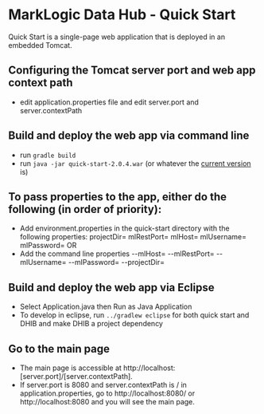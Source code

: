 # MarkLogic Data Hub - Quick Start

Quick Start is a single-page web application that is deployed in an embedded Tomcat. 

## Configuring the Tomcat server port and web app context path
- edit application.properties file and edit server.port and server.contextPath

## Build and deploy the web app via command line
- run ```gradle build```
- run ```java -jar quick-start-2.0.4.war``` (or whatever the [current version](https://github.com/marklogic-community/marklogic-data-hub/releases) is)


## To pass properties to the app, either do the following (in order of priority):
- Add environment.properties in the quick-start directory with the following properties:
projectDir=<projectDir>
mlRestPort=<host>
mlHost=<port>
mlUsername=<username>
mlPassword=<password>
OR
- Add the command line properties --mlHost=<host> --mlRestPort=<port> --mlUsername=<username> --mlPassword=<password> --projectDir=<projectDir>


## Build and deploy the web app via Eclipse
- Select Application.java then Run as Java Application
- To develop in eclipse, run ```../gradlew eclipse``` for both quick start and DHIB and make DHIB a project dependency

## Go to the main page
- The main page is accessible at http://localhost:[server.port]/[server.contextPath].
- If server.port is 8080 and server.contextPath is / in application.properties, go to http://localhost:8080/ or http://localhost:8080 and you will see the main page.
